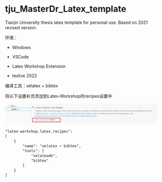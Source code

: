 # tju_MasterDr_Latex_template

 Tianjin University thesis latex template for personal use. Based on 2021 revised version.

环境：

* Windows
* VSCode

* Latex Workshop Extension
* texlive 2022

编译工具：xelatex + bibtex

将以下设置补充添加到Latex-Workshop的recipes设置中

![1687837001540](image/README/1687837001540.png)

```
"latex-workshop.latex.recipes":
[
    {
        "name": "xelatex ➞ bibtex",
        "tools": [
            "xelatexmk",
            "bibtex"
        ]
    }
]
```
